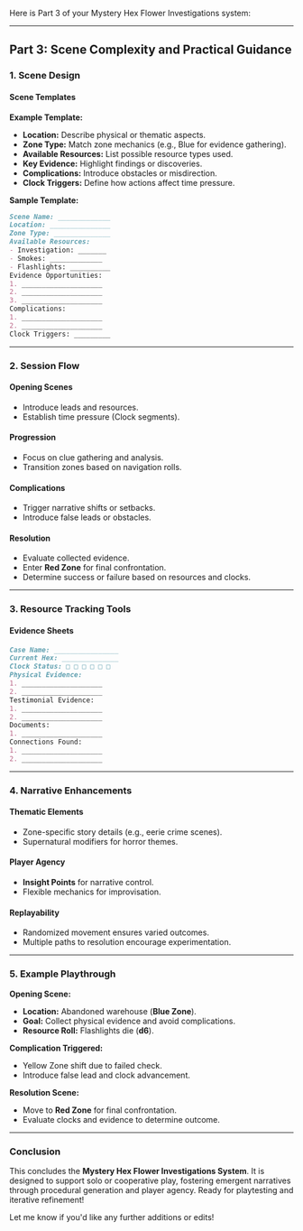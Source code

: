 Here is Part 3 of your Mystery Hex Flower Investigations system:  

---

## **Part 3: Scene Complexity and Practical Guidance**  

### **1. Scene Design**  

#### **Scene Templates**  
**Example Template:**  
- **Location:** Describe physical or thematic aspects.  
- **Zone Type:** Match zone mechanics (e.g., Blue for evidence gathering).  
- **Available Resources:** List possible resource types used.  
- **Key Evidence:** Highlight findings or discoveries.  
- **Complications:** Introduce obstacles or misdirection.  
- **Clock Triggers:** Define how actions affect time pressure.  

**Sample Template:**  
```markdown
Scene Name: _____________  
Location: _______________  
Zone Type: ______________  
Available Resources:  
- Investigation: _______  
- Smokes: _____________  
- Flashlights: __________  
Evidence Opportunities:  
1. ____________________  
2. ____________________  
3. ____________________  
Complications:  
1. ____________________  
2. ____________________  
Clock Triggers: _________  
```

---

### **2. Session Flow**  

#### **Opening Scenes**  
- Introduce leads and resources.  
- Establish time pressure (Clock segments).  

#### **Progression**  
- Focus on clue gathering and analysis.  
- Transition zones based on navigation rolls.  

#### **Complications**  
- Trigger narrative shifts or setbacks.  
- Introduce false leads or obstacles.  

#### **Resolution**  
- Evaluate collected evidence.  
- Enter **Red Zone** for final confrontation.  
- Determine success or failure based on resources and clocks.  

---

### **3. Resource Tracking Tools**  

#### **Evidence Sheets**  
```markdown
Case Name: ________________  
Current Hex: ______________  
Clock Status: □ □ □ □ □ □  
Physical Evidence:  
1. ____________________  
2. ____________________  
Testimonial Evidence:  
1. ____________________  
2. ____________________  
Documents:  
1. ____________________  
Connections Found:  
1. ____________________  
2. ____________________  
```

---

### **4. Narrative Enhancements**  

#### **Thematic Elements**  
- Zone-specific story details (e.g., eerie crime scenes).  
- Supernatural modifiers for horror themes.  

#### **Player Agency**  
- **Insight Points** for narrative control.  
- Flexible mechanics for improvisation.  

#### **Replayability**  
- Randomized movement ensures varied outcomes.  
- Multiple paths to resolution encourage experimentation.  

---

### **5. Example Playthrough**  

**Opening Scene:**  
- **Location:** Abandoned warehouse (**Blue Zone**).  
- **Goal:** Collect physical evidence and avoid complications.  
- **Resource Roll:** Flashlights die (**d6**).  

**Complication Triggered:**  
- Yellow Zone shift due to failed check.  
- Introduce false lead and clock advancement.  

**Resolution Scene:**  
- Move to **Red Zone** for final confrontation.  
- Evaluate clocks and evidence to determine outcome.  

---

### **Conclusion**  
This concludes the **Mystery Hex Flower Investigations System**. It is designed to support solo or cooperative play, fostering emergent narratives through procedural generation and player agency. Ready for playtesting and iterative refinement!  

Let me know if you'd like any further additions or edits!